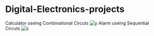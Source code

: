 # Digital-Electronics-projects
Calculator useing Combinational Circuts
![y](https://user-images.githubusercontent.com/83589480/190155749-02100c71-7f85-403b-90b2-d734a3b88ca2.png)
Alarm useing Sequential Circuts
![z](https://user-images.githubusercontent.com/83589480/190157800-6701e1d7-09c8-4291-9c47-0ed85870f852.png)
